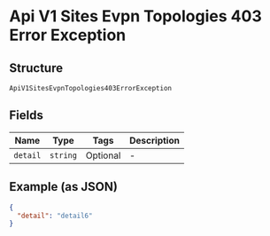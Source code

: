 
# Api V1 Sites Evpn Topologies 403 Error Exception

## Structure

`ApiV1SitesEvpnTopologies403ErrorException`

## Fields

| Name | Type | Tags | Description |
|  --- | --- | --- | --- |
| `detail` | `string` | Optional | - |

## Example (as JSON)

```json
{
  "detail": "detail6"
}
```


